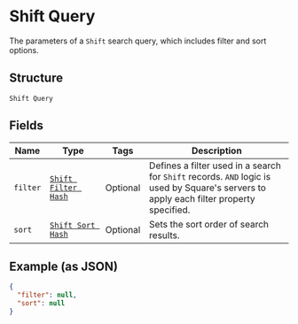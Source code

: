 
# Shift Query

The parameters of a `Shift` search query, which includes filter and sort options.

## Structure

`Shift Query`

## Fields

| Name | Type | Tags | Description |
|  --- | --- | --- | --- |
| `filter` | [`Shift Filter Hash`](../../doc/models/shift-filter.md) | Optional | Defines a filter used in a search for `Shift` records. `AND` logic is<br>used by Square's servers to apply each filter property specified. |
| `sort` | [`Shift Sort Hash`](../../doc/models/shift-sort.md) | Optional | Sets the sort order of search results. |

## Example (as JSON)

```json
{
  "filter": null,
  "sort": null
}
```

